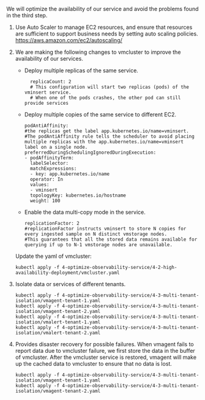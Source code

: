 We will optimize the availability of our service and avoid the problems found in the third step.

1. Use Auto Scaler to manage EC2 resources, and ensure that resources are sufficient to support business needs by setting auto scaling policies. https://aws.amazon.com/ec2/autoscaling/

2. We are making the following changes to vmcluster to improve the availability of our services.
   - Deploy multiple replicas of the same service.
     ```
       replicaCount: 2
       # This configuration will start two replicas (pods) of the vminsert service.
       # When one of the pods crashes, the other pod can still provide services
     ```
   - Deploy multiple copies of the same service to different EC2.
       ```
       podAntiAffinity:
       #the replicas get the label app.kubernetes.io/name=vminsert.
       #The podAntiAffinity rule tells the scheduler to avoid placing multiple replicas with the app.kubernetes.io/name=vminsert label on a single node.
       preferredDuringSchedulingIgnoredDuringExecution:
       - podAffinityTerm:
         labelSelector:
         matchExpressions:
         - key: app.kubernetes.io/name
         operator: In
         values:
         - vminsert
         topologyKey: kubernetes.io/hostname
         weight: 100     
       ```
   - Enable the data multi-copy mode in the service.
       ```
       replicationFactor: 2
       #replicationFactor instructs vminsert to store N copies for every ingested sample on N distinct vmstorage nodes.
       #This guarantees that all the stored data remains available for querying if up to N-1 vmstorage nodes are unavailable.
       ```

    Update the yaml of vmcluster:
    ```
    kubectl apply -f 4-optimize-observability-service/4-2-high-availability-deployment/vmcluster.yaml
    ```

3. Isolate data or services of different tenants.
   ```
   kubectl apply -f 4-optimize-observability-service/4-3-multi-tenant-isolation/vmagent-tenant-1.yaml
   kubectl apply -f 4-optimize-observability-service/4-3-multi-tenant-isolation/vmagent-tenant-2.yaml
   kubectl apply -f 4-optimize-observability-service/4-3-multi-tenant-isolation/vmalert-tenant-1.yaml
   kubectl apply -f 4-optimize-observability-service/4-3-multi-tenant-isolation/vmalert-tenant-2.yaml
    ```

4. Provides disaster recovery for possible failures.
   When vmagent fails to report data due to vmcluster failure, we first store the data in the buffer of vmcluster. After the vmcluster service is restored, vmagent will make up the cached data to vmcluster to ensure that no data is lost.
   ```
   kubectl apply -f 4-optimize-observability-service/4-3-multi-tenant-isolation/vmagent-tenant-1.yaml
   kubectl apply -f 4-optimize-observability-service/4-3-multi-tenant-isolation/vmagent-tenant-2.yaml
    ```
